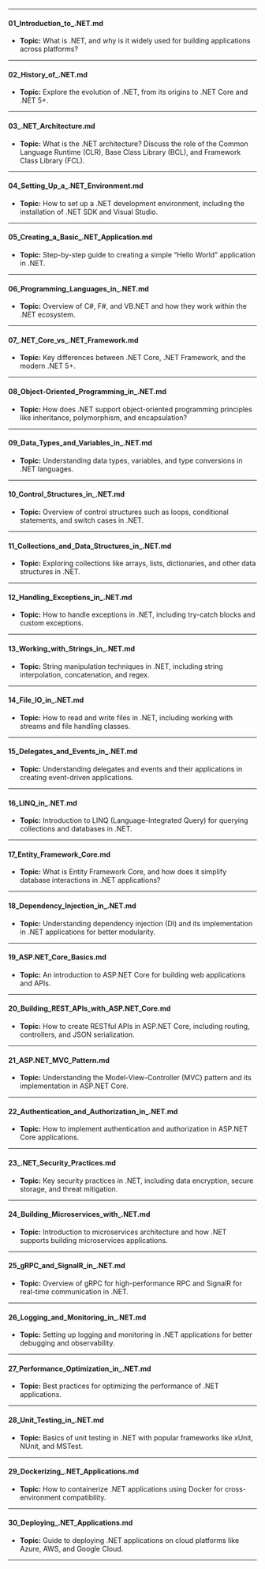 
---

#### **01_Introduction_to_.NET.md**
   - **Topic:** What is .NET, and why is it widely used for building applications across platforms?

---

#### **02_History_of_.NET.md**
   - **Topic:** Explore the evolution of .NET, from its origins to .NET Core and .NET 5+.

---

#### **03_.NET_Architecture.md**
   - **Topic:** What is the .NET architecture? Discuss the role of the Common Language Runtime (CLR), Base Class Library (BCL), and Framework Class Library (FCL).

---

#### **04_Setting_Up_a_.NET_Environment.md**
   - **Topic:** How to set up a .NET development environment, including the installation of .NET SDK and Visual Studio.

---

#### **05_Creating_a_Basic_.NET_Application.md**
   - **Topic:** Step-by-step guide to creating a simple “Hello World” application in .NET.

---

#### **06_Programming_Languages_in_.NET.md**
   - **Topic:** Overview of C#, F#, and VB.NET and how they work within the .NET ecosystem.

---

#### **07_.NET_Core_vs_.NET_Framework.md**
   - **Topic:** Key differences between .NET Core, .NET Framework, and the modern .NET 5+.

---

#### **08_Object-Oriented_Programming_in_.NET.md**
   - **Topic:** How does .NET support object-oriented programming principles like inheritance, polymorphism, and encapsulation?

---

#### **09_Data_Types_and_Variables_in_.NET.md**
   - **Topic:** Understanding data types, variables, and type conversions in .NET languages.

---

#### **10_Control_Structures_in_.NET.md**
   - **Topic:** Overview of control structures such as loops, conditional statements, and switch cases in .NET.

---

#### **11_Collections_and_Data_Structures_in_.NET.md**
   - **Topic:** Exploring collections like arrays, lists, dictionaries, and other data structures in .NET.

---

#### **12_Handling_Exceptions_in_.NET.md**
   - **Topic:** How to handle exceptions in .NET, including try-catch blocks and custom exceptions.

---

#### **13_Working_with_Strings_in_.NET.md**
   - **Topic:** String manipulation techniques in .NET, including string interpolation, concatenation, and regex.

---

#### **14_File_IO_in_.NET.md**
   - **Topic:** How to read and write files in .NET, including working with streams and file handling classes.

---

#### **15_Delegates_and_Events_in_.NET.md**
   - **Topic:** Understanding delegates and events and their applications in creating event-driven applications.

---

#### **16_LINQ_in_.NET.md**
   - **Topic:** Introduction to LINQ (Language-Integrated Query) for querying collections and databases in .NET.

---

#### **17_Entity_Framework_Core.md**
   - **Topic:** What is Entity Framework Core, and how does it simplify database interactions in .NET applications?

---

#### **18_Dependency_Injection_in_.NET.md**
   - **Topic:** Understanding dependency injection (DI) and its implementation in .NET applications for better modularity.

---

#### **19_ASP.NET_Core_Basics.md**
   - **Topic:** An introduction to ASP.NET Core for building web applications and APIs.

---

#### **20_Building_REST_APIs_with_ASP.NET_Core.md**
   - **Topic:** How to create RESTful APIs in ASP.NET Core, including routing, controllers, and JSON serialization.

---

#### **21_ASP.NET_MVC_Pattern.md**
   - **Topic:** Understanding the Model-View-Controller (MVC) pattern and its implementation in ASP.NET Core.

---

#### **22_Authentication_and_Authorization_in_.NET.md**
   - **Topic:** How to implement authentication and authorization in ASP.NET Core applications.

---

#### **23_.NET_Security_Practices.md**
   - **Topic:** Key security practices in .NET, including data encryption, secure storage, and threat mitigation.

---

#### **24_Building_Microservices_with_.NET.md**
   - **Topic:** Introduction to microservices architecture and how .NET supports building microservices applications.

---

#### **25_gRPC_and_SignalR_in_.NET.md**
   - **Topic:** Overview of gRPC for high-performance RPC and SignalR for real-time communication in .NET.

---

#### **26_Logging_and_Monitoring_in_.NET.md**
   - **Topic:** Setting up logging and monitoring in .NET applications for better debugging and observability.

---

#### **27_Performance_Optimization_in_.NET.md**
   - **Topic:** Best practices for optimizing the performance of .NET applications.

---

#### **28_Unit_Testing_in_.NET.md**
   - **Topic:** Basics of unit testing in .NET with popular frameworks like xUnit, NUnit, and MSTest.

---

#### **29_Dockerizing_.NET_Applications.md**
   - **Topic:** How to containerize .NET applications using Docker for cross-environment compatibility.

---

#### **30_Deploying_.NET_Applications.md**
   - **Topic:** Guide to deploying .NET applications on cloud platforms like Azure, AWS, and Google Cloud.

---

